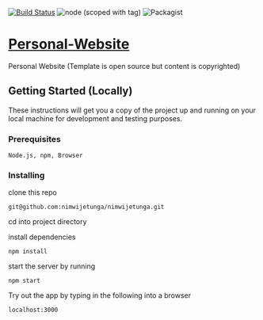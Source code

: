 [![Build Status](https://travis-ci.org/nimwijetunga/nimwijetunga.svg?branch=master)](https://travis-ci.org/nimwijetunga/nimwijetunga)
![node (scoped with tag)](http://img.shields.io/badge/node-9.4.0-brightgreen.svg)
![Packagist](https://img.shields.io/packagist/l/doctrine/orm.svg)


# [Personal-Website](https://nimwijetunga.github.io/nimwijetunga/)
Personal Website (Template is open source but content is copyrighted)

## Getting Started (Locally)

These instructions will get you a copy of the project up and running on your local machine for development and testing purposes.

### Prerequisites

```
Node.js, npm, Browser 
```

### Installing

clone this repo

```
git@github.com:nimwijetunga/nimwijetunga.git
```

cd into project directory

install dependencies

```
npm install
```

start the server by running

```
npm start
```

Try out the app by typing in the following into a browser

```
localhost:3000
```

